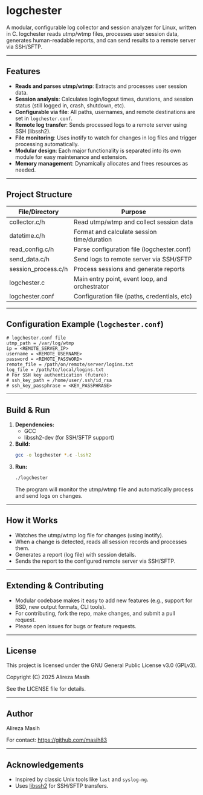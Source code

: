 # logchester

A modular, configurable log collector and session analyzer for Linux, written in C. logchester reads utmp/wtmp files, processes user session data, generates human-readable reports, and can send results to a remote server via SSH/SFTP.

---

## Features

- **Reads and parses utmp/wtmp**: Extracts and processes user session data.
- **Session analysis**: Calculates login/logout times, durations, and session status (still logged in, crash, shutdown, etc).
- **Configurable via file**: All paths, usernames, and remote destinations are set in `logchester.conf`.
- **Remote log transfer**: Sends processed logs to a remote server using SSH (libssh2).
- **File monitoring**: Uses inotify to watch for changes in log files and trigger processing automatically.
- **Modular design**: Each major functionality is separated into its own module for easy maintenance and extension.
- **Memory management**: Dynamically allocates and frees resources as needed.

---

## Project Structure

| File/Directory      | Purpose                                                      |
|--------------------|--------------------------------------------------------------|
| collector.c/h      | Read utmp/wtmp and collect session data                      |
| datetime.c/h       | Format and calculate session time/duration                   |
| read_config.c/h    | Parse configuration file (logchester.conf)                   |
| send_data.c/h      | Send logs to remote server via SSH/SFTP                      |
| session_process.c/h| Process sessions and generate reports                        |
| logchester.c       | Main entry point, event loop, and orchestrator               |
| logchester.conf    | Configuration file (paths, credentials, etc)                 |

---

## Configuration Example (`logchester.conf`)

```
# logchester.conf file
utmp_path = /var/log/wtmp
ip = <REMOTE_SERVER_IP>
username = <REMOTE_USERNAME>
password = <REMOTE_PASSWORD>
remote_file = /path/on/remote/server/logins.txt
log_file = /path/to/local/logins.txt
# For SSH key authentication (future):
# ssh_key_path = /home/user/.ssh/id_rsa
# ssh_key_passphrase = <KEY_PASSPHRASE>
```

---

## Build & Run

1. **Dependencies:**  
   - GCC
   - libssh2-dev (for SSH/SFTP support)
2. **Build:**
   ```bash
   gcc -o logchester *.c -lssh2
   ```
3. **Run:**
   ```bash
   ./logchester
   ```
   The program will monitor the utmp/wtmp file and automatically process and send logs on changes.

---

## How it Works

- Watches the utmp/wtmp log file for changes (using inotify).
- When a change is detected, reads all session records and processes them.
- Generates a report (log file) with session details.
- Sends the report to the configured remote server via SSH/SFTP.

---

## Extending & Contributing

- Modular codebase makes it easy to add new features (e.g., support for BSD, new output formats, CLI tools).
- For contributing, fork the repo, make changes, and submit a pull request.
- Please open issues for bugs or feature requests.

---

## License

This project is licensed under the GNU General Public License v3.0 (GPLv3).

Copyright (C) 2025  Alireza Masih

See the LICENSE file for details.

---

## Author

Alireza Masih

For contact: https://github.com/masih83

---

## Acknowledgements

- Inspired by classic Unix tools like `last` and `syslog-ng`.
- Uses [libssh2](https://www.libssh2.org/) for SSH/SFTP transfers.
